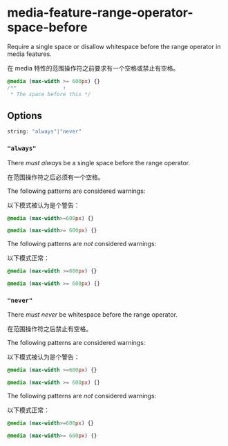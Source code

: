 # media-feature-range-operator-space-before

Require a single space or disallow whitespace before the range operator in media features.

在 media 特性的范围操作符之前要求有一个空格或禁止有空格。

```css
@media (max-width >= 600px) {}
/**               ↑
 * The space before this */
```

## Options

```js
string: "always"|"never"
```

### `"always"`

There *must always* be a single space before the range operator.

在范围操作符之后必须有一个空格。

The following patterns are considered warnings:

以下模式被认为是个警告：

```css
@media (max-width>=600px) {}
```

```css
@media (max-width>= 600px) {}
```

The following patterns are *not* considered warnings:

以下模式正常：

```css
@media (max-width >=600px) {}
```

```css
@media (max-width >= 600px) {}
```

### `"never"`

There *must never* be whitespace before the range operator.

在范围操作符之后禁止有空格。

The following patterns are considered warnings:

以下模式被认为是个警告：

```css
@media (max-width >=600px) {}
```

```css
@media (max-width >= 600px) {}
```

The following patterns are *not* considered warnings:

以下模式正常：

```css
@media (max-width>=600px) {}
```

```css
@media (max-width>= 600px) {}
```
